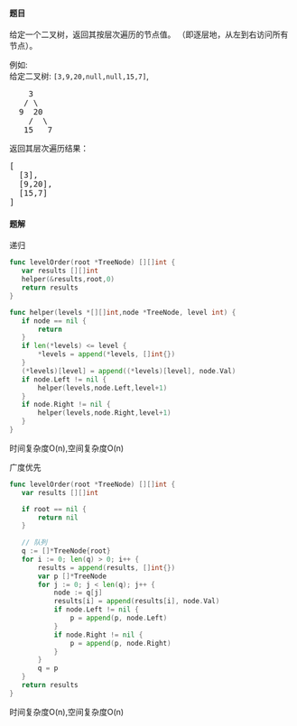 #### 题目
<p>给定一个二叉树，返回其按层次遍历的节点值。 （即逐层地，从左到右访问所有节点）。</p>

<p>例如:<br>
给定二叉树:&nbsp;<code>[3,9,20,null,null,15,7]</code>,</p>

<pre>    3
   / \
  9  20
    /  \
   15   7
</pre>

<p>返回其层次遍历结果：</p>

<pre>[
  [3],
  [9,20],
  [15,7]
]
</pre>


 #### 题解
 递归
 ```go
func levelOrder(root *TreeNode) [][]int {
	var results [][]int
	helper(&results,root,0)
	return results
}

func helper(levels *[][]int,node *TreeNode, level int) {
	if node == nil {
		return 
	}
	if len(*levels) <= level {
		*levels = append(*levels, []int{})
	}
	(*levels)[level] = append((*levels)[level], node.Val)
	if node.Left != nil {
		helper(levels,node.Left,level+1)
	}
	if node.Right != nil {
		helper(levels,node.Right,level+1)
	}
}
```
 时间复杂度O(n),空间复杂度O(n)
 
 广度优先
 ```go
func levelOrder(root *TreeNode) [][]int {
	var results [][]int

	if root == nil {
		return nil
	}
	
	// 队列
	q := []*TreeNode{root}
	for i := 0; len(q) > 0; i++ {
		results = append(results, []int{})
		var p []*TreeNode
		for j := 0; j < len(q); j++ {
			node := q[j]
			results[i] = append(results[i], node.Val)
			if node.Left != nil {
				p = append(p, node.Left)
			}
			if node.Right != nil {
				p = append(p, node.Right)
			}
		}
		q = p
	}
	return results
}
```
 时间复杂度O(n),空间复杂度O(n)